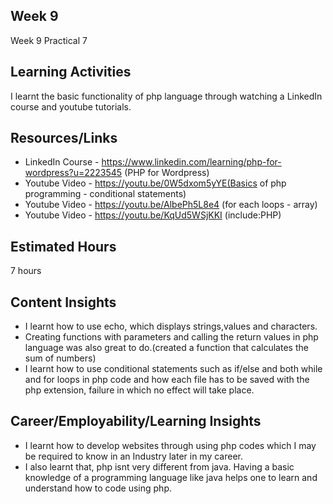 ## Week 9
Week 9 Practical 7

## Learning Activities
I learnt the basic functionality of php language through watching a LinkedIn course and youtube tutorials.

## Resources/Links
- LinkedIn Course - https://www.linkedin.com/learning/php-for-wordpress?u=2223545 (PHP for Wordpress)
- Youtube Video - https://youtu.be/0W5dxom5yYE(Basics of php programming - conditional statements)
- Youtube Video - https://youtu.be/AlbePh5L8e4 (for each loops - array)
- Youtube Video - https://youtu.be/KqUd5WSjKKI (include:PHP)

## Estimated Hours
7 hours

## Content Insights
- I learnt how to use echo, which displays strings,values and characters. 
- Creating functions with parameters and calling the return values in php language was also great to do.(created a function that calculates the sum of numbers) 
- I learnt how to use conditional statements such as if/else and both while and for loops in php code and how each file has to be saved with the php extension, failure in which no effect will take place.

## Career/Employability/Learning Insights
- I learnt how to develop websites through using php codes which I may be required to know in an Industry later in my career. 
- I also learnt that, php isnt very different from java. Having a basic knowledge of a programming language like java helps one to learn and understand how to code using php.
